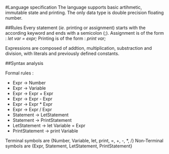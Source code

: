 #Language specification 
The language supports basic artihmetic, immutable state and printing.
The only data type is double precision floating number.

##Rules
Every statement (*ie.* printing or assignment) starts with the according keyword and ends with a semicolon (;).
Assignment is of the form : 
*let var = expr;*
Printing is of the form : 
*print var;*

Expressions are composed of addtion, multiplication, substraction and division, with literals and previously defined constants.

##Syntax analysis

Formal rules :
 * Expr -> Number
 * Expr -> Variable
 * Expr -> Expr + Expr
 * Expr -> Expr - Expr
 * Expr -> Expr * Expr
 * Expr -> Expr / Expr
 * Statement -> LetStatement
 * Statement -> PrintStatement
 * LetStatement -> let Variable = Expr
 * PrintStatement -> print Variable

 Terminal symbols are {Number, Variable, let, print, =, +, -, *, /}
 Non-Terminal symbols are {Expr, Statement, LetStatement, PrintStatement}